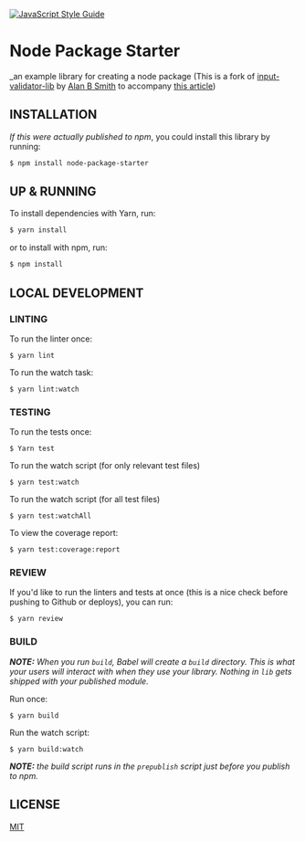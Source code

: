 [![JavaScript Style Guide](https://img.shields.io/badge/code_style-standard-brightgreen.svg)](https://standardjs.com)

# Node Package Starter

\_an example library for creating a node package
(This is a fork of [input-validator-lib](https://github.com/alanbsmith/input-validator-lib) by [Alan B Smith](https://github.com/alanbsmith) to accompany [this article](https://medium.com/@_alanbsmith/module-development-workflow-d36bcd7bdcb6))

## INSTALLATION

_If this were actually published to npm_, you could install this library by running:

```sh
$ npm install node-package-starter
```

## UP & RUNNING

To install dependencies with Yarn, run:

```sh
$ yarn install
```

or to install with npm, run:

```sh
$ npm install
```

## LOCAL DEVELOPMENT

### LINTING

To run the linter once:

```
$ yarn lint
```

To run the watch task:

```
$ yarn lint:watch
```

### TESTING

To run the tests once:

```
$ Yarn test
```

To run the watch script (for only relevant test files)

```
$ yarn test:watch
```

To run the watch script (for all test files)

```
$ yarn test:watchAll
```

To view the coverage report:

```
$ yarn test:coverage:report
```

### REVIEW

If you'd like to run the linters and tests at once (this is a nice check before pushing to
Github or deploys), you can run:

```
$ yarn review
```

### BUILD

_**NOTE:** When you run `build`, Babel will create a `build` directory. This is what your users
will interact with when they use your library. Nothing in `lib` gets shipped with your
published module._

Run once:

```
$ yarn build
```

Run the watch script:

```
$ yarn build:watch
```

_**NOTE:** the build script runs in the `prepublish` script just before you publish to npm._

## LICENSE

[MIT](https://github.com/alanbsmith/input-validator-lib/blob/master/LICENSE)

